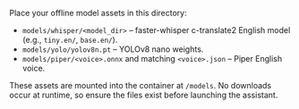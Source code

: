 Place your offline model assets in this directory:

- `models/whisper/<model_dir>` – faster-whisper c-translate2 English model (e.g., `tiny.en/`, `base.en/`).
- `models/yolo/yolov8n.pt` – YOLOv8 nano weights.
- `models/piper/<voice>.onnx` and matching `<voice>.json` – Piper English voice.

These assets are mounted into the container at `/models`. No downloads occur at runtime, so ensure the files exist before launching the assistant.

